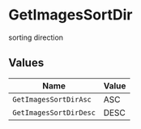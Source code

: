 # GetImagesSortDir

sorting direction


## Values

| Name                   | Value                  |
| ---------------------- | ---------------------- |
| `GetImagesSortDirAsc`  | ASC                    |
| `GetImagesSortDirDesc` | DESC                   |
